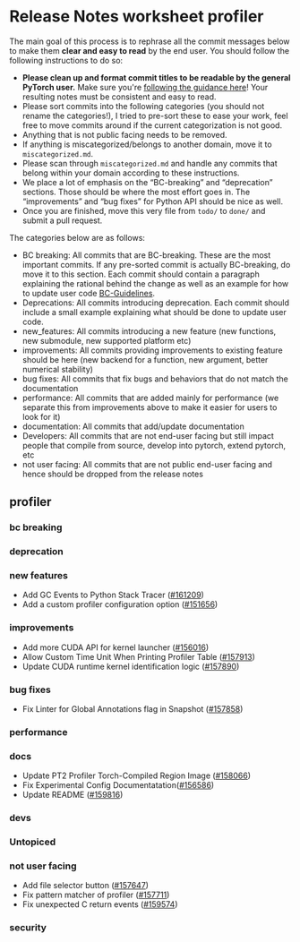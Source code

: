 
# Release Notes worksheet profiler

The main goal of this process is to rephrase all the commit messages below to make them **clear and easy to read** by the end user. You should follow the following instructions to do so:

* **Please clean up and format commit titles to be readable by the general PyTorch user.** Make sure you're [following the guidance here](https://docs.google.com/document/d/14OmgGBr1w6gl1VO47GGGdwrIaUNr92DFhQbY_NEk8mQ/edit)! Your resulting notes must be consistent and easy to read.
* Please sort commits into the following categories (you should not rename the categories!), I tried to pre-sort these to ease your work, feel free to move commits around if the current categorization is not good.
* Anything that is not public facing needs to be removed.
* If anything is miscategorized/belongs to another domain, move it to `miscategorized.md`.
* Please scan through `miscategorized.md` and handle any commits that belong within your domain according to these instructions.
* We place a lot of emphasis on the “BC-breaking” and “deprecation” sections. Those should be where the most effort goes in. The “improvements” and “bug fixes” for Python API should be nice as well.
* Once you are finished, move this very file from `todo/` to `done/` and submit a pull request.

The categories below are as follows:

* BC breaking: All commits that are BC-breaking. These are the most important commits. If any pre-sorted commit is actually BC-breaking, do move it to this section. Each commit should contain a paragraph explaining the rational behind the change as well as an example for how to update user code [BC-Guidelines](https://docs.google.com/document/d/14OmgGBr1w6gl1VO47GGGdwrIaUNr92DFhQbY_NEk8mQ/edit#heading=h.a9htwgvvec1m).
* Deprecations: All commits introducing deprecation. Each commit should include a small example explaining what should be done to update user code.
* new_features: All commits introducing a new feature (new functions, new submodule, new supported platform etc)
* improvements: All commits providing improvements to existing feature should be here (new backend for a function, new argument, better numerical stability)
* bug fixes: All commits that fix bugs and behaviors that do not match the documentation
* performance: All commits that are added mainly for performance (we separate this from improvements above to make it easier for users to look for it)
* documentation: All commits that add/update documentation
* Developers: All commits that are not end-user facing but still impact people that compile from source, develop into pytorch, extend pytorch, etc
* not user facing: All commits that are not public end-user facing and hence should be dropped from the release notes

## profiler
### bc breaking
### deprecation
### new features
- Add GC Events to Python Stack Tracer ([#161209](https://github.com/pytorch/pytorch/pull/161209))
- Add a custom profiler configuration option ([#151656](https://github.com/pytorch/pytorch/pull/151656))
### improvements
- Add more CUDA API for kernel launcher ([#156016](https://github.com/pytorch/pytorch/pull/156016))
- Allow Custom Time Unit When Printing Profiler Table ([#157913](https://github.com/pytorch/pytorch/pull/157913))
- Update CUDA runtime kernel identification logic ([#157890](https://github.com/pytorch/pytorch/pull/157890))
### bug fixes
- Fix Linter for Global Annotations flag in Snapshot ([#157858](https://github.com/pytorch/pytorch/pull/157858))
### performance
### docs
- Update PT2 Profiler Torch-Compiled Region Image ([#158066](https://github.com/pytorch/pytorch/pull/158066))
- Fix Experimental Config Documentatation([#156586](https://github.com/pytorch/pytorch/pull/156586))
- Update README ([#159816](https://github.com/pytorch/pytorch/pull/159816))
### devs
### Untopiced
### not user facing
- Add file selector button ([#157647](https://github.com/pytorch/pytorch/pull/157647))
- Fix pattern matcher of profiler ([#157711](https://github.com/pytorch/pytorch/pull/157711))
- Fix unexpected C return events ([#159574](https://github.com/pytorch/pytorch/pull/159574))
### security
